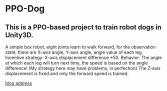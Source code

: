 # PPO-Dog
  

## This is a PPO-based project to train robot dogs in Unity3D.  

A simple box robot, eight joints learn to walk forward, for the observation state, there are X-axis angle, Y-axis angle, angle value of each leg. Incentive strategy: X-axis displacement difference *50. Behavior: The angle at which each leg will turn next time, the speed is based on the angle difference! (My strategy here may have problems, in perfection) The Z-axis displacement is fixed and only the forward speed is trained.  

[blog address](https://blog.csdn.net/qq_37389133/article/details/81330185)

